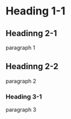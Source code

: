 # Heading 1-1

## Headinng 2-1

paragraph 1

<!-- newpage -->

## Headinng 2-2

paragraph 2

<!-- newpage -->

### Heading 3-1

paragraph 3
